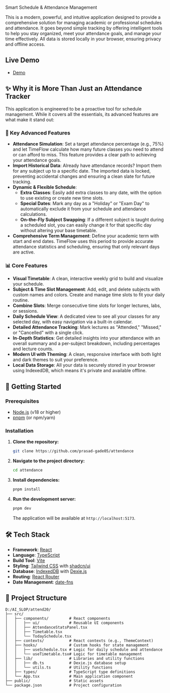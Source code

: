 Smart Schedule & Attendance Management

This is a modern, powerful, and intuitive application designed to provide a comprehensive solution for managing academic or professional schedules and attendance. It goes beyond simple tracking by offering intelligent tools to help you stay organized, meet your attendance goals, and manage your time effectively. All data is stored locally in your browser, ensuring privacy and offline access.

## Live Demo

- [Demo](https://prasad-gade05.github.io/attendance/)

## ✨ Why it is More Than Just an Attendance Tracker

This application is engineered to be a proactive tool for schedule management. While it covers all the essentials, its advanced features are what make it stand out:

### 🚀 Key Advanced Features

- **Attendance Simulation**: Set a target attendance percentage (e.g., 75%) and let TimeFlow calculate how many future classes you need to attend or can afford to miss. This feature provides a clear path to achieving your attendance goals.
- **Import Historical Data**: Already have attendance records? Import them for any subject up to a specific date. The imported data is locked, preventing accidental changes and ensuring a clean slate for future tracking.
- **Dynamic & Flexible Schedule**:
  - **Extra Classes**: Easily add extra classes to any date, with the option to use existing or create new time slots.
  - **Special Dates**: Mark any day as a "Holiday" or "Exam Day" to automatically exclude it from your schedule and attendance calculations.
  - **On-the-Fly Subject Swapping**: If a different subject is taught during a scheduled slot, you can easily change it for that specific day without altering your base timetable.
- **Comprehensive Term Management**: Define your academic term with start and end dates. TimeFlow uses this period to provide accurate attendance statistics and scheduling, ensuring that only relevant days are active.

### 📊 Core Features

- **Visual Timetable**: A clean, interactive weekly grid to build and visualize your schedule.
- **Subject & Time Slot Management**: Add, edit, and delete subjects with custom names and colors. Create and manage time slots to fit your daily routine.
- **Combine Slots**: Merge consecutive time slots for longer lectures, labs, or sessions.
- **Daily Schedule View**: A dedicated view to see all your classes for any selected day, with easy navigation via a built-in calendar.
- **Detailed Attendance Tracking**: Mark lectures as "Attended," "Missed," or "Cancelled" with a single click.
- **In-Depth Statistics**: Get detailed insights into your attendance with an overall summary and a per-subject breakdown, including percentages and lecture counts.
- **Modern UI with Theming**: A clean, responsive interface with both light and dark themes to suit your preference.
- **Local Data Storage**: All your data is securely stored in your browser using IndexedDB, which means it's private and available offline.

## 🚀 Getting Started

### Prerequisites

- [Node.js](https://nodejs.org/) (v18 or higher)
- [pnpm](https://pnpm.io/) (or npm/yarn)

### Installation

1. **Clone the repository:**
   ```bash
   git clone https://github.com/prasad-gade05/attendance
   ```
2. **Navigate to the project directory:**
   ```bash
   cd attendance
   ```
3. **Install dependencies:**
   ```bash
   pnpm install
   ```
4. **Run the development server:**
   ```bash
   pnpm dev
   ```
   The application will be available at `http://localhost:5173`.

## 🛠️ Tech Stack

- **Framework**: [React](https://reactjs.org/)
- **Language**: [TypeScript](https://www.typescriptlang.org/)
- **Build Tool**: [Vite](https://vitejs.dev/)
- **Styling**: [Tailwind CSS](https://tailwindcss.com/) with [shadcn/ui](https://ui.shadcn.com/)
- **Database**: [IndexedDB](https://developer.mozilla.org/en-US/docs/Web/API/IndexedDB_API) with [Dexie.js](https://dexie.org/)
- **Routing**: [React Router](https://reactrouter.com/)
- **Date Management**: [date-fns](https://date-fns.org/)

## 📂 Project Structure

```
D:/AI_SLOP/attend20/
├── src/
│   ├── components/         # React components
│   │   ├── ui/             # Reusable UI components
│   │   ├── AttendanceStatsPanel.tsx
│   │   ├── Timetable.tsx
│   │   └── TodaySchedule.tsx
│   ├── contexts/           # React contexts (e.g., ThemeContext)
│   ├── hooks/              # Custom hooks for state management
│   │   ├── useSchedule.tsx # Logic for daily schedule and attendance
│   │   └── useTimetable.tsx# Logic for timetable management
│   ├── lib/                # Libraries and utility functions
│   │   ├── db.ts           # Dexie.js database setup
│   │   └── utils.ts        # Utility functions
│   ├── types/              # TypeScript type definitions
│   └── App.tsx             # Main application component
├── public/                 # Static assets
└── package.json            # Project configuration
```
